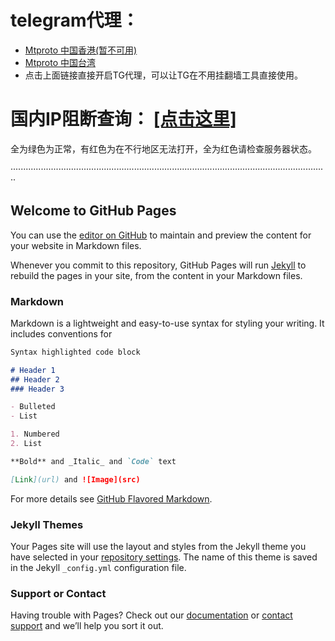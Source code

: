 # telegram代理：
- <a href="tg://proxy?server=35.220.181.220&port=443&secret=dd3eb5546c388a92e4ade9fbfa751cce14">Mtproto 中国香港(暂不可用)</a>
- <a href="tg://proxy?server=35.236.178.119&port=443&secret=dd2d237f8a2e30619b8cebcfd6b22d6b72">Mtproto 中国台湾</a>
- 点击上面链接直接开启TG代理，可以让TG在不用挂翻墙工具直接使用。

# 国内IP阻断查询： <a target="_blank" href="http://ping.pe">[点击这里]</a>
全为绿色为正常，有红色为在不行地区无法打开，全为红色请检查服务器状态。


······························································································································
## Welcome to GitHub Pages

You can use the [editor on GitHub](https://github.com/1187558419/first-visit/edit/master/README.md) to maintain and preview the content for your website in Markdown files.

Whenever you commit to this repository, GitHub Pages will run [Jekyll](https://jekyllrb.com/) to rebuild the pages in your site, from the content in your Markdown files.

### Markdown

Markdown is a lightweight and easy-to-use syntax for styling your writing. It includes conventions for

```markdown
Syntax highlighted code block

# Header 1
## Header 2
### Header 3

- Bulleted
- List

1. Numbered
2. List

**Bold** and _Italic_ and `Code` text

[Link](url) and ![Image](src)
```

For more details see [GitHub Flavored Markdown](https://guides.github.com/features/mastering-markdown/).

### Jekyll Themes

Your Pages site will use the layout and styles from the Jekyll theme you have selected in your [repository settings](https://github.com/1187558419/first-visit/settings). The name of this theme is saved in the Jekyll `_config.yml` configuration file.

### Support or Contact

Having trouble with Pages? Check out our [documentation](https://help.github.com/categories/github-pages-basics/) or [contact support](https://github.com/contact) and we’ll help you sort it out.
